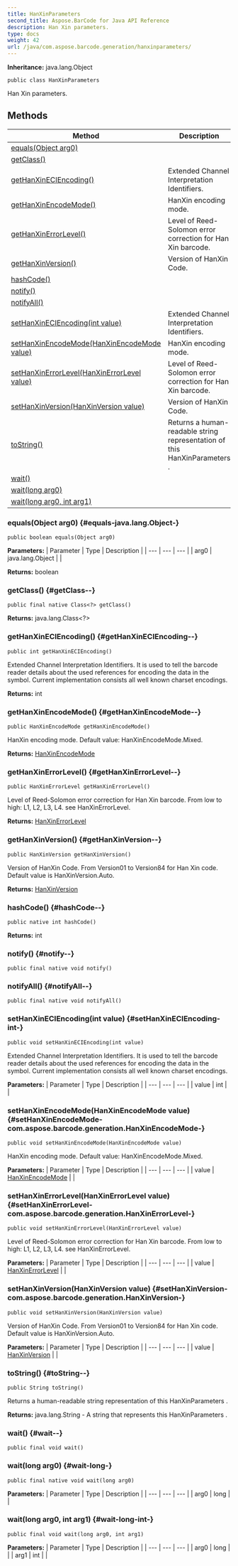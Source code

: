 ```yaml
---
title: HanXinParameters
second_title: Aspose.BarCode for Java API Reference
description: Han Xin parameters.
type: docs
weight: 42
url: /java/com.aspose.barcode.generation/hanxinparameters/
---
```

**Inheritance:**
java.lang.Object
```
public class HanXinParameters
```

Han Xin parameters.
## Methods

| Method | Description |
| --- | --- |
| [equals(Object arg0)](#equals-java.lang.Object-) |  |
| [getClass()](#getClass--) |  |
| [getHanXinECIEncoding()](#getHanXinECIEncoding--) | Extended Channel Interpretation Identifiers. |
| [getHanXinEncodeMode()](#getHanXinEncodeMode--) | HanXin encoding mode. |
| [getHanXinErrorLevel()](#getHanXinErrorLevel--) | Level of Reed-Solomon error correction for Han Xin barcode. |
| [getHanXinVersion()](#getHanXinVersion--) | Version of HanXin Code. |
| [hashCode()](#hashCode--) |  |
| [notify()](#notify--) |  |
| [notifyAll()](#notifyAll--) |  |
| [setHanXinECIEncoding(int value)](#setHanXinECIEncoding-int-) | Extended Channel Interpretation Identifiers. |
| [setHanXinEncodeMode(HanXinEncodeMode value)](#setHanXinEncodeMode-com.aspose.barcode.generation.HanXinEncodeMode-) | HanXin encoding mode. |
| [setHanXinErrorLevel(HanXinErrorLevel value)](#setHanXinErrorLevel-com.aspose.barcode.generation.HanXinErrorLevel-) | Level of Reed-Solomon error correction for Han Xin barcode. |
| [setHanXinVersion(HanXinVersion value)](#setHanXinVersion-com.aspose.barcode.generation.HanXinVersion-) | Version of HanXin Code. |
| [toString()](#toString--) | Returns a human-readable string representation of this  HanXinParameters . |
| [wait()](#wait--) |  |
| [wait(long arg0)](#wait-long-) |  |
| [wait(long arg0, int arg1)](#wait-long-int-) |  |
### equals(Object arg0) {#equals-java.lang.Object-}
```
public boolean equals(Object arg0)
```




**Parameters:**
| Parameter | Type | Description |
| --- | --- | --- |
| arg0 | java.lang.Object |  |

**Returns:**
boolean
### getClass() {#getClass--}
```
public final native Class<?> getClass()
```




**Returns:**
java.lang.Class<?>
### getHanXinECIEncoding() {#getHanXinECIEncoding--}
```
public int getHanXinECIEncoding()
```


Extended Channel Interpretation Identifiers. It is used to tell the barcode reader details about the used references for encoding the data in the symbol. Current implementation consists all well known charset encodings.

**Returns:**
int
### getHanXinEncodeMode() {#getHanXinEncodeMode--}
```
public HanXinEncodeMode getHanXinEncodeMode()
```


HanXin encoding mode. Default value: HanXinEncodeMode.Mixed.

**Returns:**
[HanXinEncodeMode](../../com.aspose.barcode.generation/hanxinencodemode)
### getHanXinErrorLevel() {#getHanXinErrorLevel--}
```
public HanXinErrorLevel getHanXinErrorLevel()
```


Level of Reed-Solomon error correction for Han Xin barcode. From low to high: L1, L2, L3, L4. see HanXinErrorLevel.

**Returns:**
[HanXinErrorLevel](../../com.aspose.barcode.generation/hanxinerrorlevel)
### getHanXinVersion() {#getHanXinVersion--}
```
public HanXinVersion getHanXinVersion()
```


Version of HanXin Code. From Version01 to Version84 for Han Xin code. Default value is HanXinVersion.Auto.

**Returns:**
[HanXinVersion](../../com.aspose.barcode.generation/hanxinversion)
### hashCode() {#hashCode--}
```
public native int hashCode()
```




**Returns:**
int
### notify() {#notify--}
```
public final native void notify()
```




### notifyAll() {#notifyAll--}
```
public final native void notifyAll()
```




### setHanXinECIEncoding(int value) {#setHanXinECIEncoding-int-}
```
public void setHanXinECIEncoding(int value)
```


Extended Channel Interpretation Identifiers. It is used to tell the barcode reader details about the used references for encoding the data in the symbol. Current implementation consists all well known charset encodings.

**Parameters:**
| Parameter | Type | Description |
| --- | --- | --- |
| value | int |  |

### setHanXinEncodeMode(HanXinEncodeMode value) {#setHanXinEncodeMode-com.aspose.barcode.generation.HanXinEncodeMode-}
```
public void setHanXinEncodeMode(HanXinEncodeMode value)
```


HanXin encoding mode. Default value: HanXinEncodeMode.Mixed.

**Parameters:**
| Parameter | Type | Description |
| --- | --- | --- |
| value | [HanXinEncodeMode](../../com.aspose.barcode.generation/hanxinencodemode) |  |

### setHanXinErrorLevel(HanXinErrorLevel value) {#setHanXinErrorLevel-com.aspose.barcode.generation.HanXinErrorLevel-}
```
public void setHanXinErrorLevel(HanXinErrorLevel value)
```


Level of Reed-Solomon error correction for Han Xin barcode. From low to high: L1, L2, L3, L4. see HanXinErrorLevel.

**Parameters:**
| Parameter | Type | Description |
| --- | --- | --- |
| value | [HanXinErrorLevel](../../com.aspose.barcode.generation/hanxinerrorlevel) |  |

### setHanXinVersion(HanXinVersion value) {#setHanXinVersion-com.aspose.barcode.generation.HanXinVersion-}
```
public void setHanXinVersion(HanXinVersion value)
```


Version of HanXin Code. From Version01 to Version84 for Han Xin code. Default value is HanXinVersion.Auto.

**Parameters:**
| Parameter | Type | Description |
| --- | --- | --- |
| value | [HanXinVersion](../../com.aspose.barcode.generation/hanxinversion) |  |

### toString() {#toString--}
```
public String toString()
```


Returns a human-readable string representation of this  HanXinParameters .

**Returns:**
java.lang.String - A string that represents this  HanXinParameters .
### wait() {#wait--}
```
public final void wait()
```




### wait(long arg0) {#wait-long-}
```
public final native void wait(long arg0)
```




**Parameters:**
| Parameter | Type | Description |
| --- | --- | --- |
| arg0 | long |  |

### wait(long arg0, int arg1) {#wait-long-int-}
```
public final void wait(long arg0, int arg1)
```




**Parameters:**
| Parameter | Type | Description |
| --- | --- | --- |
| arg0 | long |  |
| arg1 | int |  |

